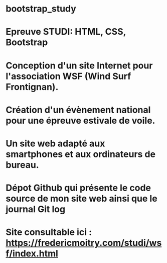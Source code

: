 # bootstrap_study

# Epreuve STUDI: HTML, CSS, Bootstrap

# Conception d'un site Internet pour l'association WSF (Wind Surf Frontignan).
# Création d'un évènement national pour une épreuve estivale de voile. 
# Un site web adapté aux smartphones et aux ordinateurs de bureau.
# Dépot Github qui présente le code source de mon site web ainsi que le journal Git log
# Site consultable ici : https://fredericmoitry.com/studi/wsf/index.html